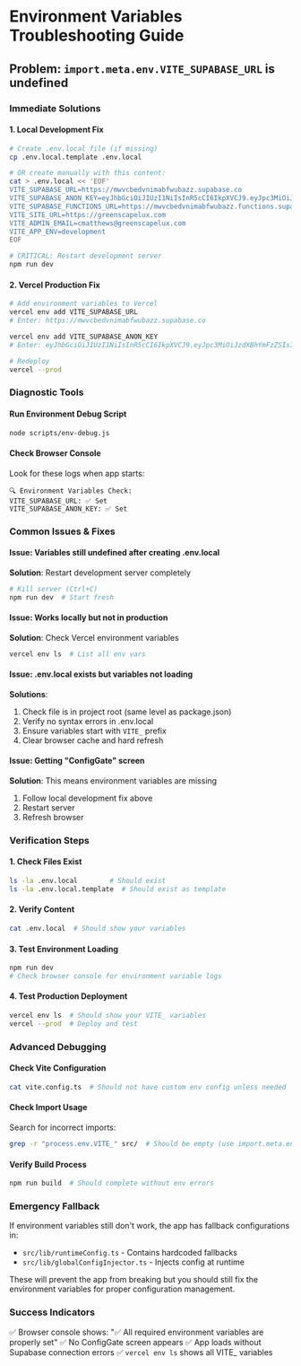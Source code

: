 # Environment Variables Troubleshooting Guide

## Problem: `import.meta.env.VITE_SUPABASE_URL` is undefined

### Immediate Solutions

#### 1. Local Development Fix
```bash
# Create .env.local file (if missing)
cp .env.local.template .env.local

# OR create manually with this content:
cat > .env.local << 'EOF'
VITE_SUPABASE_URL=https://mwvcbedvnimabfwubazz.supabase.co
VITE_SUPABASE_ANON_KEY=eyJhbGciOiJIUzI1NiIsInR5cCI6IkpXVCJ9.eyJpc3MiOiJzdXBhYmFzZSIsInJlZiI6Im13dmNiZWR2bmltYWJmd3ViYXp6Iiwicm9sZSI6ImFub24iLCJpYXQiOjE3NDg1NjIyMzksImV4cCI6MjA2NDEzODIzOX0.koz-XZMMXUk2XfXwRvar5UqQSZVK5WTtFfmPZ0HskSY
VITE_SUPABASE_FUNCTIONS_URL=https://mwvcbedvnimabfwubazz.functions.supabase.co
VITE_SITE_URL=https://greenscapelux.com
VITE_ADMIN_EMAIL=cmatthews@greenscapelux.com
VITE_APP_ENV=development
EOF

# CRITICAL: Restart development server
npm run dev
```

#### 2. Vercel Production Fix
```bash
# Add environment variables to Vercel
vercel env add VITE_SUPABASE_URL
# Enter: https://mwvcbedvnimabfwubazz.supabase.co

vercel env add VITE_SUPABASE_ANON_KEY
# Enter: eyJhbGciOiJIUzI1NiIsInR5cCI6IkpXVCJ9.eyJpc3MiOiJzdXBhYmFzZSIsInJlZiI6Im13dmNiZWR2bmltYWJmd3ViYXp6Iiwicm9sZSI6ImFub24iLCJpYXQiOjE3NDg1NjIyMzksImV4cCI6MjA2NDEzODIzOX0.koz-XZMMXUk2XfXwRvar5UqQSZVK5WTtFfmPZ0HskSY

# Redeploy
vercel --prod
```

### Diagnostic Tools

#### Run Environment Debug Script
```bash
node scripts/env-debug.js
```

#### Check Browser Console
Look for these logs when app starts:
```
🔍 Environment Variables Check:
VITE_SUPABASE_URL: ✅ Set
VITE_SUPABASE_ANON_KEY: ✅ Set
```

### Common Issues & Fixes

#### Issue: Variables still undefined after creating .env.local
**Solution**: Restart development server completely
```bash
# Kill server (Ctrl+C)
npm run dev  # Start fresh
```

#### Issue: Works locally but not in production
**Solution**: Check Vercel environment variables
```bash
vercel env ls  # List all env vars
```

#### Issue: .env.local exists but variables not loading
**Solutions**:
1. Check file is in project root (same level as package.json)
2. Verify no syntax errors in .env.local
3. Ensure variables start with `VITE_` prefix
4. Clear browser cache and hard refresh

#### Issue: Getting "ConfigGate" screen
**Solution**: This means environment variables are missing
1. Follow local development fix above
2. Restart server
3. Refresh browser

### Verification Steps

#### 1. Check Files Exist
```bash
ls -la .env.local        # Should exist
ls -la .env.local.template  # Should exist as template
```

#### 2. Verify Content
```bash
cat .env.local  # Should show your variables
```

#### 3. Test Environment Loading
```bash
npm run dev
# Check browser console for environment variable logs
```

#### 4. Test Production Deployment
```bash
vercel env ls  # Should show your VITE_ variables
vercel --prod  # Deploy and test
```

### Advanced Debugging

#### Check Vite Configuration
```bash
cat vite.config.ts  # Should not have custom env config unless needed
```

#### Check Import Usage
Search for incorrect imports:
```bash
grep -r "process.env.VITE_" src/  # Should be empty (use import.meta.env instead)
```

#### Verify Build Process
```bash
npm run build  # Should complete without env errors
```

### Emergency Fallback

If environment variables still don't work, the app has fallback configurations in:
- `src/lib/runtimeConfig.ts` - Contains hardcoded fallbacks
- `src/lib/globalConfigInjector.ts` - Injects config at runtime

These will prevent the app from breaking but you should still fix the environment variables for proper configuration management.

### Success Indicators

✅ Browser console shows: "✅ All required environment variables are properly set"
✅ No ConfigGate screen appears
✅ App loads without Supabase connection errors
✅ `vercel env ls` shows all VITE_ variables